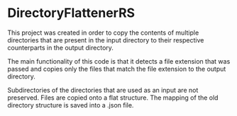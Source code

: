 # DirectoryFlattenerRS

This project was created in order to copy the contents of multiple directories that are present in the input directory to their respective counterparts in the output directory.

The main functionality of this code is that it detects a file extension that was passed and copies only the files that match the file extension to the output directory.

Subdirectories of the directories that are used as an input are not preserved. Files are copied onto a flat structure. The mapping of the old directory structure is saved into a .json file.